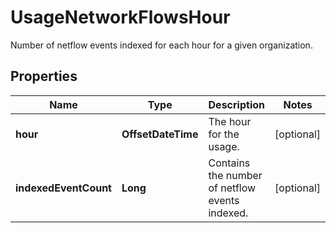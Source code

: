 # UsageNetworkFlowsHour

Number of netflow events indexed for each hour for a given organization.

## Properties

| Name                  | Type               | Description                                    | Notes      |
| --------------------- | ------------------ | ---------------------------------------------- | ---------- |
| **hour**              | **OffsetDateTime** | The hour for the usage.                        | [optional] |
| **indexedEventCount** | **Long**           | Contains the number of netflow events indexed. | [optional] |
